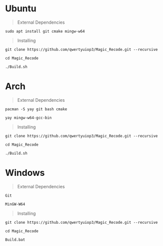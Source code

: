 # Ubuntu

> External Dependencies

```
sudo apt install git cmake mingw-w64
```

> Installing

```
git clone https://github.com/qwertyuiop3/Magic_Recode.git --recursive

cd Magic_Recode

./Build.sh
```

# Arch

> External Dependencies

```
pacman -S yay git bash cmake

yay mingw-w64-gcc-bin
```

> Installing

```
git clone https://github.com/qwertyuiop3/Magic_Recode.git --recursive

cd Magic_Recode

./Build.sh
```

# Windows

> External Dependencies

```
Git

MinGW-W64
```

> Installing

```
git clone https://github.com/qwertyuiop3/Magic_Recode.git --recursive

cd Magic_Recode

Build.bat
```